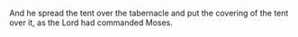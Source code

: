 And he spread the tent over the tabernacle and put the covering of the tent over it, as the Lord had commanded Moses.
